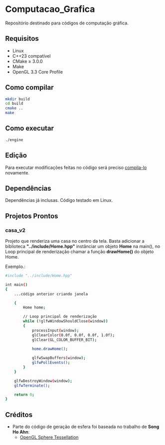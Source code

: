 # Computacao_Grafica
Repositório destinado para códigos de computação gráfica. 

## <h2 id="Requisitos">Requisitos</h2>

- Linux
- C++23 compatível
- CMake ≥ 3.0.0
- Make
- OpenGL 3.3 Core Profile

## Como compilar

```bash
mkdir build
cd build
cmake ..
make
```

## Como executar

```bash
./engine
```

## Edição
Para executar modificações feitas no código será preciso [compila-lo]("Requisitos") novamente.

## Dependências
Dependências já inclusas. Código testado em Linux.

## Projetos Prontos

### casa_v2

Projeto que renderiza uma casa no centro da tela. Basta adicionar a biblioteca **"../include/Home.hpp"** instânciar um objeto **Home** na main(), no  Loop principal de renderização chamar a função **drawHome()** do objeto Home.

Exemplo.:

```bash
#include "../include/Home.hpp"

int main()
{
    ...código anterior criando janela

    {
        Home home;

        // Loop principal de renderização
        while (!glfwWindowShouldClose(window))
        {
            processInput(window);
            glClearColor(0.0f, 0.0f, 0.0f, 1.0f);
            glClear(GL_COLOR_BUFFER_BIT);
            
            home.drawHome();

            glfwSwapBuffers(window);
            glfwPollEvents();
        }
    }

    glfwDestroyWindow(window);
    glfwTerminate();

    return 0;
}

```
## Créditos

- Parte do código de geração de esfera foi baseada no trabalho de **Song Ho Ahn**:
  - [OpenGL Sphere Tessellation](https://www.songho.ca/opengl/gl_sphere.html)
